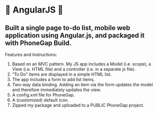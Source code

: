 # :iphone: AngularJS :iphone:

## Built	a	single page to-do	list,	mobile	web	application	using	Angular.js,	and	packaged	it	with	PhoneGap Build.	

Features	and	Instructions:	

1. Based	on	an	MVC	pattern.	My	JS	app	includes a	Model	(i.e.	scope),	a	View	(i.e.	HTML	file)	and	a	controller	(i.e.	in	a	separate	js	file).	
2. “To	Do”	items	are	displayed	in	a	simple	HTML	list.	
3. The	app	includes	a	form	to	add	list	items.	
4. Two-way	data	binding.	Adding	an	item	via	the	form	updates	the	model	and	therefore	immediately	updates	the	view.
5. A	config.xml	file	for	PhoneGap.
6. A	(customized)	default	icon.
7. Zipped	my	package	and	uploaded	to	a	PUBLIC	PhoneGap	project.
